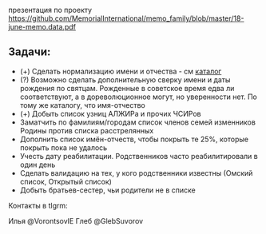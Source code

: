 
презентация по проекту https://github.com/MemorialInternational/memo_family/blob/master/18-june-memo.data.pdf
 
## Задачи:
* (+) Сделать нормализацию имени и отчества - см [каталог](http://petroleks.ru/names/man3.php)
* (?) Возможно сделать дополнительную сверку имени и даты рождения по святцам. Рожденные в советское время едва ли соответствуют, а в дореволюционное могут, но уверенности нет. По тому же каталогу, что имя-отчество
* (+) Добыть список узниц АЛЖИРа и прочих ЧСИРов
* Заматчить по фамилиям/городам список членов семей изменников Родины против списка расстрелянных
* Дополнить список имён-отчеств, чтобы покрыть те 25%, которые покрыть пока не удалось
* Учесть дату реабилитации. Родственников часто реабилитировали в один день
* Сделать валидацию на тех, у кого родственники известны (Омский список, Открытый список)
* Добыть братьев-сестер, чьи родители не в списке

Контакты в tlgrm:

Илья  @VorontsovIE
Глеб  @GlebSuvorov
